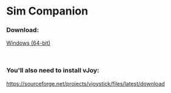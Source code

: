 # Sim Companion
### Download:
[Windows (64-bit)](https://github.com/mahad-ahmed/Sim-Companion/raw/master/releases/Sim_Companion_v1.0.0_(Alpha).zip)

<br>

### You'll also need to install vJoy:
https://sourceforge.net/projects/vjoystick/files/latest/download
